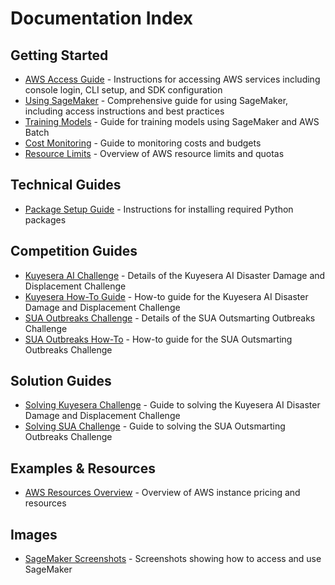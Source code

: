 # Documentation Index

## Getting Started
- [AWS Access Guide](./AWSAccess.md) - Instructions for accessing AWS services including console login, CLI setup, and SDK configuration
- [Using SageMaker](./UsingSageMaker.md) - Comprehensive guide for using SageMaker, including access instructions and best practices
- [Training Models](./TrainingModels.md) - Guide for training models using SageMaker and AWS Batch
- [Cost Monitoring](./CostMonitoring.md) - Guide to monitoring costs and budgets
- [Resource Limits](./ResourceLimits.md) - Overview of AWS resource limits and quotas

## Technical Guides
- [Package Setup Guide](./guides/PackageSetup.md) - Instructions for installing required Python packages

## Competition Guides
- [Kuyesera AI Challenge](./KuyeseraCompetion.md) - Details of the Kuyesera AI Disaster Damage and Displacement Challenge
- [Kuyesera How-To Guide](./KuyeseraHowTo.md) - How-to guide for the Kuyesera AI Disaster Damage and Displacement Challenge
- [SUA Outbreaks Challenge](./SUAOutsmartingOutbreaksChallenge.md) - Details of the SUA Outsmarting Outbreaks Challenge
- [SUA Outbreaks How-To](./SUAOutsmartingOutbreaksHowTo.md) - How-to guide for the SUA Outsmarting Outbreaks Challenge

## Solution Guides
- [Solving Kuyesera Challenge](./KuyeseraCompetionSolve.md) - Guide to solving the Kuyesera AI Disaster Damage and Displacement Challenge
- [Solving SUA Challenge](./SUAOutsmartingOutbreaksChallengeSolve.md) - Guide to solving the SUA Outsmarting Outbreaks Challenge

## Examples & Resources
- [AWS Resources Overview](./aws-pricing/instance_pricing.md) - Overview of AWS instance pricing and resources

## Images
- [SageMaker Screenshots](./images/) - Screenshots showing how to access and use SageMaker
